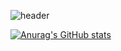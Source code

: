 ![header](https://capsule-render.vercel.app/api?type=wave&color=timeauto&height=300&section=header&text=GITJISU💕%20&fontSize=90&fontColor=ffffff)


[![Anurag's GitHub stats](https://github-readme-stats.vercel.app/api?username=gitjisu&show_icons=true&theme=merko)](https://github.com/anuraghazra/github-readme-stats)



<!--
**gitjisu/gitjisu** is a ✨ _special_ ✨ repository because its `README.md` (this file) appears on your GitHub profile.

Here are some ideas to get you started:

- 🔭 I’m currently working on ...
- 🌱 I’m currently learning ...
- 👯 I’m looking to collaborate on ...
- 🤔 I’m looking for help with ...
- 💬 Ask me about ...
- 📫 How to reach me: ...
- 😄 Pronouns: ...
- ⚡ Fun fact: ...
-->

